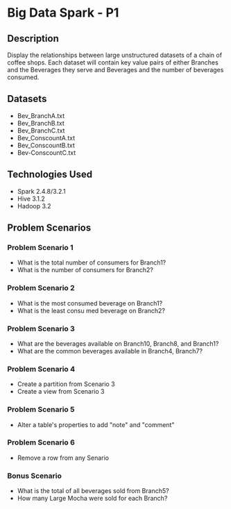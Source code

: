 # Big Data Spark - P1
## Description
Display the relationships between large unstructured datasets of a chain of coffee shops.  Each dataset will contain key value pairs of either Branches and the Beverages they serve and Beverages and the number of beverages consumed.
## Datasets
  * Bev_BranchA.txt
  * Bev_BranchB.txt
  * Bev_BranchC.txt
  * Bev_ConscountA.txt
  * Bev_ConscountB.txt
  * Bev-ConscountC.txt
## Technologies Used
  * Spark 2.4.8/3.2.1
  * Hive 3.1.2
  * Hadoop 3.2
## Problem Scenarios
### Problem Scenario 1
  * What is the total number of consumers for Branch1?
  * What is the number of consumers for Branch2?
### Problem Scenario 2
  * What is the most consumed beverage on Branch1?
  * What is the least consu med beverage on Branch2?
### Problem Scenario 3
  * What are the beverages available on Branch10, Branch8, and Branch1?
  * What are the common beverages available in Branch4, Branch7?
### Problem Scenario 4
  * Create a partition from Scenario 3
  * Create a view from Scenario 3
### Problem Scenario 5
  * Alter a table's properties to add "note" and "comment"
### Problem Scenario 6
  * Remove a row from any Senario
### Bonus Scenario
  * What is the total of all beverages sold from Branch5?
  * How many Large Mocha were sold for each Branch?
